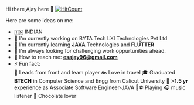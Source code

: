 
Hi there,Ajay here 👋
[![HitCount](http://hits.dwyl.com/AJAY-ES/AJAY-ES.svg)](http://hits.dwyl.com/AJAY-ES/AJAY-ES)
<!--
**AJAY-ES/AJAY-ES** is a ✨ _special_ ✨ repository because its `README.md` (this file) appears on your GitHub profile.
-->
Here are some ideas on me:

- 🇮🇳 INDIAN
- 🔭 I’m currently working on BYTA Tech LXI Technologies Pvt Ltd
- 🌱 I’m currently learning **JAVA** Technologies and **FLUTTER**
- 🦁 I’m always looking for challenging work oppurtunities ahead.
- 💌 How to reach me: **esajay96@gmail.com** 
-  ⚡ Fun fact:  
	    🧢  Leads from front and team player
      🏍  Love in travel
      🎓  Graduated  **BTECH** in Computer Science and Engg from Calicut University
      💼  **>1.5 yr** experience as Associate Software Engineer-JAVA
      🏏⚽ Playing
      🎧  music listener 
      🍫  Chocolate lover
    


